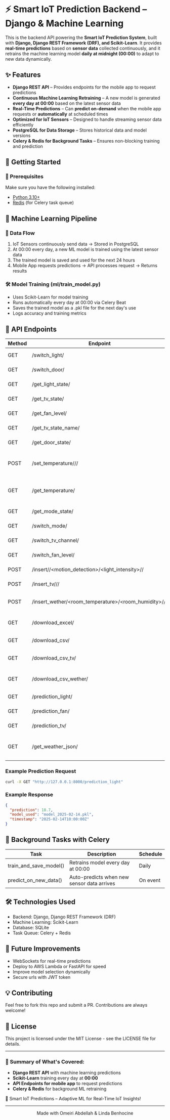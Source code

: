 # ⚡ Smart IoT Prediction Backend – Django & Machine Learning

This is the backend API powering the **Smart IoT Prediction System**, built with **Django, Django REST Framework (DRF), and Scikit-Learn**. It provides **real-time predictions** based on **sensor data** collected continuously, and it retrains the machine learning model **daily at midnight (00:00)** to adapt to new data dynamically.

## ✨ Features

* **Django REST API** – Provides endpoints for the mobile app to request predictions
* **Continuous Machine Learning Retraining** – A new model is generated **every day at 00:00** based on the latest sensor data
* **Real-Time Predictions** – Can **predict on-demand** when the mobile app requests or **automatically** at scheduled times
* **Optimized for IoT Sensors** – Designed to handle streaming sensor data efficiently
* **PostgreSQL for Data Storage** – Stores historical data and model versions
* **Celery & Redis for Background Tasks** – Ensures non-blocking training and prediction

## 🚀 Getting Started

### 📌 Prerequisites

Make sure you have the following installed:

* [Python 3.10+](https://www.python.org/)
* [Redis](https://redis.io/) (for Celery task queue)



## 🔬 Machine Learning Pipeline

### 📡 Data Flow

1. IoT Sensors continuously send data → Stored in PostgreSQL
2. At 00:00 every day, a new ML model is trained using the latest sensor data
3. The trained model is saved and used for the next 24 hours
4. Mobile App requests predictions → API processes request → Returns results

### 🛠 Model Training (ml/train_model.py)

* Uses Scikit-Learn for model training
* Runs automatically every day at 00:00 via Celery Beat
* Saves the trained model as a .pkl file for the next day's use
* Logs accuracy and training metrics


## 📡 API Endpoints


| Method | Endpoint | Description |
|--------|----------|-------------|
| GET | /switch_light/ | Toggle light state |
| GET | /switch_door/ | Toggle door state |
| GET | /get_light_state/ | Get light state |
| GET | /get_tv_state/ | Get TV state |
| GET | /get_fan_level/ | Get fan level |
| GET | /get_tv_state_name/ | Get TV state name |
| GET | /get_door_state/ | Get door state |
| POST | /set_temperature/<temperature>/<humidity>/ | Set temperature and humidity |
| GET | /get_temperature/ | Get current temperature and humidity |
| GET | /get_mode_state/ | Get current mode state |
| GET | /switch_mode/ | Switch mode |
| GET | /switch_tv_channel/ | Switch TV channel |
| GET | /switch_fan_level/ | Switch fan level |
| POST | /insert/<temperature>/<motion_detection>/<light_intensity>/<active>/ | Insert sensor data |
| POST | /insert_tv/<motionDetection>/<channelOn>/ | Insert TV data |
| POST | /insert_wether/<room_temperature>/<room_humidity>/<motionDetection>/<fanLevel>/ | Insert weather data |
| GET | /download_excel/ | Download data as Excel |
| GET | /download_csv/ | Download data as CSV |
| GET | /download_csv_tv/ | Download TV data as CSV |
| GET | /download_csv_wether/ | Download weather data as CSV |
| GET | /prediction_light/ | Predict light behavior |
| GET | /prediction_fan/ | Predict fan level |
| GET | /prediction_tv/ | Predict TV behavior |
| GET | /get_weather_json/ | Get weather data in JSON format |



### Example Prediction Request
```sh
curl -X GET "http://127.0.0.1:8000/prediction_light"
```

### Example Response
```json
{
  "prediction": 18.7,
  "model_used": "model_2025-02-14.pkl",
  "timestamp": "2025-02-14T10:00:00Z"
}
```

## 🚀 Background Tasks with Celery

| Task | Description | Schedule |
|------|-------------|----------|
| train_and_save_model() | Retrains model every day at 00:00 | Daily |
| predict_on_new_data() | Auto-predicts when new sensor data arrives | On event |

## 🛠 Technologies Used

* Backend: Django, Django REST Framework (DRF)
* Machine Learning: Scikit-Learn
* Database: SQLite
* Task Queue: Celery + Redis

## 🎯 Future Improvements

* WebSockets for real-time predictions
* Deploy to AWS Lambda or FastAPI for speed
* Improve model selection dynamically
* Secure urls with JWT token

## 💡 Contributing

Feel free to fork this repo and submit a PR. Contributions are always welcome!

## 📝 License

This project is licensed under the MIT License - see the LICENSE file for details.

---

### 📌 Summary of What's Covered:
* **Django REST API** with machine learning predictions
* **Scikit-Learn** training every day at **00:00**
* **API Endpoints for mobile app** to request predictions
* **Celery & Redis** for background ML retraining

🚀 Smart IoT Predictions – Adaptive ML for Real-Time IoT Insights!

---

<div align="center">
  Made with Omeiri Abdellah & Linda Benhocine
</div>
